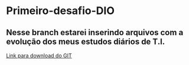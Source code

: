 # Primeiro-desafio-DIO
## Nesse branch estarei inserindo arquivos com a evolução dos meus estudos diários de T.I.
[Link para download do GIT](https://git-scm.com/downloads)
